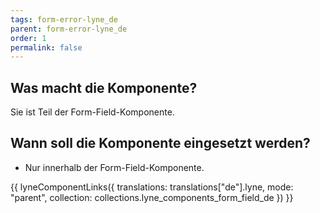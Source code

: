 ```yaml
---
tags: form-error-lyne_de
parent: form-error-lyne_de
order: 1
permalink: false
---
```


## Was macht die Komponente?
Sie ist Teil der Form-Field-Komponente.

## Wann soll die Komponente eingesetzt werden?
* Nur innerhalb der Form-Field-Komponente.

{{ lyneComponentLinks({
  translations: translations["de"].lyne,
  mode: "parent",
  collection: collections.lyne_components_form_field_de
}) }}
